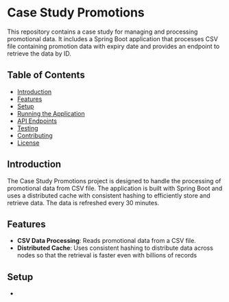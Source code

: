 # Case Study Promotions

This repository contains a case study for managing and processing promotional data.
It includes a Spring Boot application that processes CSV file containing promotion data with expiry date and provides an endpoint to retrieve the data by ID.

## Table of Contents

- [Introduction](#introduction)
- [Features](#features)
- [Setup](#setup)
- [Running the Application](#running-the-application)
- [API Endpoints](#api-endpoints)
- [Testing](#testing)
- [Contributing](#contributing)
- [License](#license)

## Introduction

The Case Study Promotions project is designed to handle the processing of promotional data from CSV file.
The application is built with Spring Boot and uses a distributed cache with consistent hashing to efficiently store and retrieve data.
The data is refreshed every 30 minutes.

## Features

- **CSV Data Processing**: Reads promotional data from a CSV file.
- **Distributed Cache**: Uses consistent hashing to distribute data across nodes so that the retrieval is faster even with billions of records

## Setup

- 

